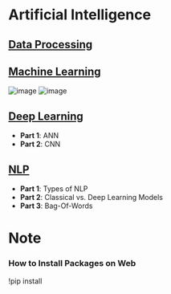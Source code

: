 # Artificial Intelligence
## [Data Processing](https://github.com/EricChoii/ai-boot-camp/tree/main/ai/data-processing)

## [Machine Learning](https://github.com/EricChoii/ai-boot-camp/tree/main/ai/machine-learning)
![image](https://user-images.githubusercontent.com/39285147/178443677-a549fad8-60e8-494e-83be-d03eda55d175.png)
![image](https://user-images.githubusercontent.com/39285147/178443335-dfa6f715-69cd-4fef-a562-f72c3ad38f2b.png)

## [Deep Learning](https://github.com/EricChoii/ai-boot-camp/tree/main/ai/deep-learning)
- **Part 1**: ANN
- **Part 2**: CNN

## [NLP](https://github.com/EricChoii/ai-boot-camp/tree/main/ai/nlp)
- **Part 1**: Types of NLP
- **Part 2**: Classical vs. Deep Learning Models
- **Part 3**: Bag-Of-Words

# Note
### How to Install Packages on Web
!pip install
